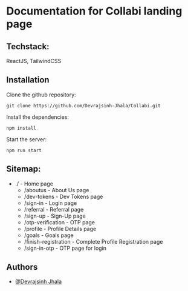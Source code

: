 

# Documentation for Collabi landing page

## Techstack:
ReactJS, TailwindCSS


## Installation

Clone the github repository:
```
git clone https://github.com/Devrajsinh-Jhala/Collabi.git
``` 

Install the dependencies:
```
npm install
```
Start the server:
```
npm run start
```


## Sitemap:
- ./ - Home page
    - /aboutus - About Us page
    - /dev-tokens - Dev Tokens page
    - /sign-in - Login page
    - /referral - Referral page
    - /sign-up - Sign-Up page
    - /otp-verification - OTP page
    - /profile - Profile Details page
    - /goals - Goals page
    - /finish-registration - Complete Profile Registration page
    - /sign-in-otp - OTP page for login  


## Authors

- [@Devrajsinh Jhala](https://github.com/Devrajsinh-Jhala)


